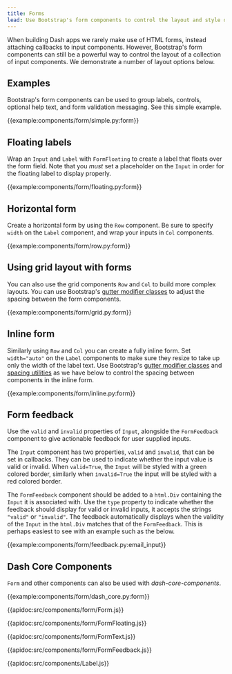 ```yaml
---
title: Forms
lead: Use Bootstrap's form components to control the layout and style of your input components.
---
```


When building Dash apps we rarely make use of HTML forms, instead attaching callbacks to input components. However, Bootstrap's form components can still be a powerful way to control the layout of a collection of input components. We demonstrate a number of layout options below.

## Examples

Bootstrap's form components can be used to group labels, controls, optional help text, and form validation messaging. See this simple example.

{{example:components/form/simple.py:form}}


## Floating labels

Wrap an `Input` and `Label` with `FormFloating` to create a label that floats over the form field. Note that you _must_ set a placeholder on the `Input` in order for the floating label to display properly.

{{example:components/form/floating.py:form}}
## Horizontal form

Create a horizontal form by using the `Row` component. Be sure to specify `width` on the `Label` component, and wrap your inputs in `Col` components.

{{example:components/form/row.py:form}}

## Using grid layout with forms

You can also use the grid components `Row` and `Col` to build more complex layouts. You can use Bootstrap's [gutter modifier classes](https://getbootstrap.com/docs/5.1/layout/gutters/) to adjust the spacing between the form components.

{{example:components/form/grid.py:form}}

## Inline form

Similarly using `Row` and `Col` you can create a fully inline form. Set `width="auto"` on the `Label` components to make sure they resize to take up only the width of the label text. Use Bootstrap's [gutter modifier classes](https://getbootstrap.com/docs/5.1/layout/gutters/) and [spacing utilities](https://getbootstrap.com/docs/5.0/utilities/spacing/) as we have below to control the spacing between components in the inline form.

{{example:components/form/inline.py:form}}

## Form feedback

Use the `valid` and `invalid` properties of `Input`, alongside the `FormFeedback` component to give actionable feedback for user supplied inputs.

The `Input` component has two properties, `valid` and `invalid`, that can be set in callbacks. They can be used to indicate whether the input value is valid or invalid. When `valid=True`, the `Input` will be styled with a green colored border, similarly when `invalid=True` the input will be styled with a red colored border.

The `FormFeedback` component should be added to a `html.Div` containing the `Input` it is associated with. Use the `type` property to indicate whether the feedback should display for valid or invalid inputs, it accepts the strings `"valid"` or `"invalid"`. The feedback automatically displays when the validity of the `Input` in the `html.Div` matches that of the `FormFeedback`. This is perhaps easiest to see with an example such as the below.

{{example:components/form/feedback.py:email_input}}

## Dash Core Components

`Form` and other components can also be used with _dash-core-components_.

{{example:components/form/dash_core.py:form}}

{{apidoc:src/components/form/Form.js}}

{{apidoc:src/components/form/FormFloating.js}}

{{apidoc:src/components/form/FormText.js}}

{{apidoc:src/components/form/FormFeedback.js}}

{{apidoc:src/components/Label.js}}
